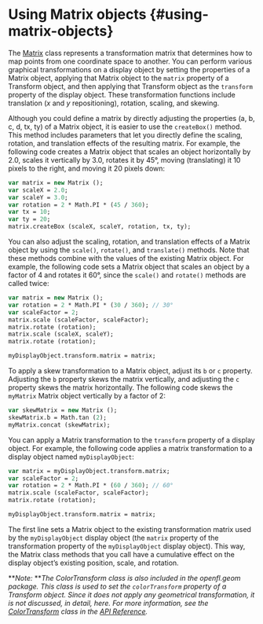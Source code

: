 # Using Matrix objects {#using-matrix-objects}

The [Matrix](http://api.openfl.org/openfl/geom/Matrix.html) class represents a transformation matrix that determines how to map points from one coordinate space to another. You can perform various graphical transformations on a display object by setting the properties of a Matrix object, applying that Matrix object to the `matrix` property of a Transform object, and then applying that Transform object as the `transform` property of the display object. These transformation functions include translation (_x_ and _y_ repositioning), rotation, scaling, and skewing.

Although you could define a matrix by directly adjusting the properties (a, b, c, d, tx, ty) of a Matrix object, it is easier to use the `createBox()` method. This method includes parameters that let you directly define the scaling, rotation, and translation effects of the resulting matrix. For example, the following code creates a Matrix object that scales an object horizontally by 2.0, scales it vertically by 3.0, rotates it by 45°, moving (translating) it 10 pixels to the right, and moving it 20 pixels down:

```haxe
var matrix = new Matrix ();
var scaleX = 2.0;
var scaleY = 3.0;
var rotation = 2 * Math.PI * (45 / 360);
var tx = 10;
var ty = 20;
matrix.createBox (scaleX, scaleY, rotation, tx, ty);
```

You can also adjust the scaling, rotation, and translation effects of a Matrix object by using the `scale()`, `rotate()`, and `translate()` methods. Note that these methods combine with the values of the existing Matrix object. For example, the following code sets a Matrix object that scales an object by a factor of 4 and rotates it 60°, since the `scale()` and `rotate()` methods are called twice:

```haxe
var matrix = new Matrix ();
var rotation = 2 * Math.PI * (30 / 360); // 30°
var scaleFactor = 2;
matrix.scale (scaleFactor, scaleFactor);
matrix.rotate (rotation);
matrix.scale (scaleX, scaleY);
matrix.rotate (rotation);

myDisplayObject.transform.matrix = matrix;
```

To apply a skew transformation to a Matrix object, adjust its `b` or `c` property. Adjusting the `b` property skews the matrix vertically, and adjusting the `c` property skews the matrix horizontally. The following code skews the `myMatrix` Matrix object vertically by a factor of 2:

```haxe
var skewMatrix = new Matrix ();
skewMatrix.b = Math.tan (2);
myMatrix.concat (skewMatrix);
```

You can apply a Matrix transformation to the `transform` property of a display object. For example, the following code applies a matrix transformation to a display object named `myDisplayObject`:

```haxe
var matrix = myDisplayObject.transform.matrix;
var scaleFactor = 2;
var rotation = 2 * Math.PI * (60 / 360); // 60°
matrix.scale (scaleFactor, scaleFactor);
matrix.rotate (rotation);

myDisplayObject.transform.matrix = matrix;
```

The first line sets a Matrix object to the existing transformation matrix used by the `myDisplayObject` display object (the `matrix` property of the transformation property of the `myDisplayObject` display object). This way, the Matrix class methods that you call have a cumulative effect on the display object’s existing position, scale, and rotation.

**_Note:_ **_The ColorTransform class is also included in the openfl.geom package. This class is used to set the `colorTransform` property of a Transform object. Since it does not apply any geometrical transformation, it is not discussed, in detail, here. For more information, see the_ [_ColorTransform_](http://api.openfl.org/openfl/geom/ColorTransform.html) _class in the_ [_API Reference_](http://api.openfl.org/openfl/geom/ColorTransform.html)_._
